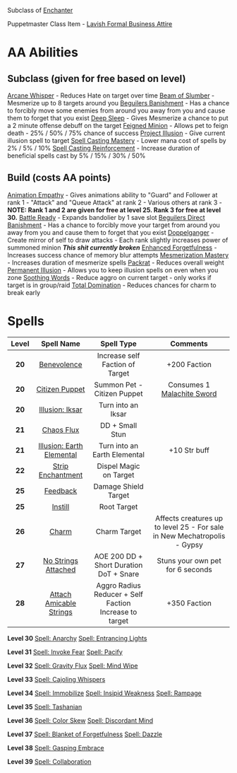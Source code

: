 <!-- TITLE: Puppetmaster -->
<!-- SUBTITLE: Puppetmasters can appear to be quite charming, no pun intended, but beware, for they are masters of anima-controlling magic.  What could start as a simple puppet show may turn into a bloody affair if only the Puppetmaster willed it so.  Darker still, you may find yourself an unwilling participant in their little mummer's farce.   -->

Subclass of [Enchanter](enchanter)

Puppetmaster Class Item - [Lavish Formal Business Attire](lavish-formal-business-attire)


# AA Abilities
## Subclass (given for free based on level)
[Arcane Whisper](arcane-whisper) - Reduces Hate on target over time
[Beam of Slumber](beam-of-slumber) - Mesmerize up to 8 targets around you
[Beguilers Banishment](beguilers-banishment) - Has a chance to forcibly move some enemies from around you away from you and cause them to forget that you exist
[Deep Sleep](deep-sleep) - Gives Mesmerize a chance to put a 2 minute offense debuff on the target
[Feigned Minion](feigned-minion) - Allows pet to feign death - 25% / 50% / 75% chance of success
[Project Illusion](project-illusion) - Give current illusion spell to target
[Spell Casting Mastery](spell-casting-mastery) - Lower mana cost of spells by 2% / 5% / 10%
[Spell Casting Reinforcement](spell-casting-reinforcement) - Increase duration of beneficial spells cast by 5% / 15% / 30% / 50%

## Build (costs AA points)
[Animation Empathy](animation-empathy) - Gives animations ability to "Guard" and Follower at rank 1 - "Attack" and "Queue Attack" at rank 2 - Various others at rank 3 - ****NOTE: Rank 1 and 2 are given for free at level 25. Rank 3 for free at level 30.****
[Battle Ready](battle-ready) - Expands bandolier by 1 save slot
[Beguilers Direct Banishment](beguilers-direct-banishment) -  Has a chance to forcibly move your target from around you away from you and cause them to forget that you exist
[Doppelganger](doppelganger) - Create mirror of self to draw attacks - Each rank slightly increases power of summoned minion ***This shit currently broken***
[Enhanced Forgetfulness](enhanced-forgetfulness) - Increases success chance of memory blur attempts
[Mesmerization Mastery](mesmerization-mastery) - Increases duration of mesmerize spells
[Packrat](packrat) - Reduces overall weight
[Permanent Illusion](permanent-illusion) - Allows you to keep illusion spells on even when you zone
[Soothing Words](soothing-words) - Reduce aggro on current target - only works if target is in group/raid
[Total Domination](total-domination) - Reduces chances for charm to break early



# Spells

|Level|Spell Name|Spell Type|Comments|
|:---:|:-----:|:----:|:----:|
|**20**|[Benevolence](benevolence)|Increase self Faction of Target|+200 Faction|
|**20**|[Citizen Puppet](citizen-puppet)|Summon Pet - Citizen Puppet| Consumes 1 [Malachite Sword](malachite-sword)|
|**20**|[Illusion: Iksar](illusion-iksar)|Turn into an Iksar||
|**21**|[Chaos Flux](chaos-flux)|DD + Small Stun||
|**21**|[Illusion: Earth Elemental](illusion-earth-elemental)|Turn into an Earth Elemental|+10 Str buff|
|**22**|[Strip Enchantment](strip-enchantment)|Dispel Magic on Target||
|**25**|[Feedback](feedback)|Damage Shield Target||
|**25**|[Instill](instill)|Root Target||
|**26**|[Charm](charm)|Charm Target|Affects creatures up to level 25 - For sale in New Mechatropolis - Gypsy|
|**27**|[No Strings Attached](no-strings-attached)|AOE 200 DD + Short Duration DoT + Snare|Stuns your own pet for 6 seconds|
|**28**|[Attach Amicable Strings](attach-amicable-strings)|Aggro Radius Reducer + Self Faction Increase to target|+350 Faction|


**Level 30**
[Spell: Anarchy](anarchy)
[Spell: Entrancing Lights](entrancing-lights)

**Level 31**
[Spell: Invoke Fear](invoke-fear)
[Spell: Pacify](pacify)

**Level 32**
[Spell: Gravity Flux](gravity-flux)
[Spell: Mind Wipe](mind-wipe)

**Level 33**
[Spell: Cajoling Whispers](cajoling-whispers)

**Level 34**
[Spell: Immobilize](immobilize)
[Spell: Insipid Weakness](insipid-weakness)
[Spell: Rampage](rampage)

**Level 35**
[Spell: Tashanian](tashanian)

**Level 36**
[Spell: Color Skew](color-skew)
[Spell: Discordant Mind](discordant-mind)

**Level 37**
[Spell: Blanket of Forgetfulness](blanket-of-forgetfulness)
[Spell: Dazzle](dazzle)

**Level 38**
[Spell: Gasping Embrace](gasping-embrace)

**Level 39**
[Spell: Collaboration](collaboration)